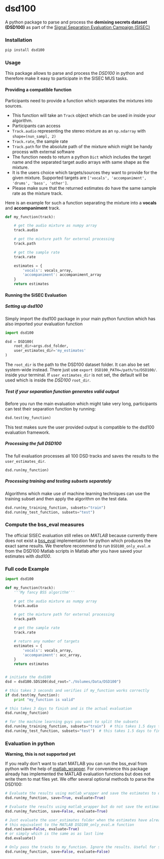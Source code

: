 # dsd100

A python package to parse and process the __demixing secrets dataset (DSD100)__ as part of the [Signal Separation Evaluation Campaign (SISEC)](https://sisec.inria.fr/)

### Installation

```bash
pip install dsd100
```

### Usage

This package allows to parse and process the _DSD100_ in python and therefore make it easy to participate in the SISEC MUS tasks.

#### Providing a compatible function

 Participants need to provide a function which separates the mixtures into sources.

- This function will take an ```Track``` object which can be used in inside your algorithm.
- Participants can access
 - ```Track.audio``` representing the stereo mixture as an ```np.ndarray``` with ```shape=(nun_sampl, 2)```
 - ```Track.rate```, the sample rate
 - ```Track.path``` for the absolute path of the mixture which might be handy process with external software
- The function needs to return a python ```Dict``` which includes the target name and the separated target audio arrays with same shape as the mixture.
- It is the users choice which targets/sources they want to provide for the given mixture. Supported targets are ```['vocals', 'accompaniment', 'drums', 'bass', 'other']```.
- Please make sure that the returned estimates do have the same sample rate as the mixture track.

Here is an example for such a function separating the mixture into a __vocals__ and __accompaniment__ track.

```python
def my_function(track):

    # get the audio mixture as numpy array
    track.audio

    # get the mixture path for external processing
    track.path

    # get the sample rate
    track.rate

    estimates = {
        'vocals': vocals_array,
        'accompaniment': accompaniment_array
    }
    return estimates
```

#### Running the SiSEC Evaluation

##### Setting up dsd100

Simply import the dsd100 package in your main python function which has also imported your evaluation function
```python
import dsd100

dsd = DSD100(
    root_dir=args.dsd_folder,
    user_estimates_dir='my_estimates'
)
```

The ```root_dir``` is the path to the DSD100 dataset folder. It can also be set system-wide instead. There just use  ```export DSD100_PATH=/path/to/DSD100/```. inside your terminal. If ```user_estimates_dir``` is not set, the default will be used which is inside the _DSD100_ ```root_dir```.

##### Test if your separation function generates valid output

Before you run the main evaluation which might take very long, participants can test their separation function by running:
```python
dsd.test(my_function)
```
This test makes sure the user provided output is compatible to the dsd100 evaluation framework.

##### Processing the full DSD100

The full evaluation processes all 100 DSD tracks and saves the results to the ```user_estimates_dir```.

```python
dsd.run(my_function)
```

##### Processing training and testing subsets separately

Algorithms which make use of machine learning techniques can use the training subset and then apply the algorithm on the test data.

```python
dsd.run(my_training_function, subsets="train")
dsd.run(my_test_function, subsets="test")
```

### Compute the bss_eval measures

The official SISEC evaluation still relies on _MATLAB_ because currently there does not exist a [bss_eval](http://bass-db.gforge.inria.fr/bss_eval/) implementation for python which produces the exact same results.
We therefore recommend to run ```DSD100_only_eval.m``` from the DSD100 Matlab scripts in Matlab after you have saved your estimates with _dsd100_.

### Full code Example

```python
import dsd100

def my_function(track):
    '''My fancy BSS algorithm'''

    # get the audio mixture as numpy array
    track.audio

    # get the mixture path for external processing
    track.path

    # get the sample rate
    track.rate

    # return any number of targets
    estimates = {
        'vocals': vocals_array,
        'accompaniment': acc_array,
    }
    return estimates


# initiate the dsd100
dsd = dsd100.SDS100(dsd_root="./Volumes/Data/DSD100")

# this takes 3 seconds and verifies if my_function works correctly
if dsd.test(my_function):
    print "my_function is valid"

# this takes 3 days to finish and is the actual evaluation
dsd.run(my_function)

# for the machine learning guys you want to split the subsets
dsd.run(my_training_function, subsets="train")  # this takes 1.5 days to finish
dsd.run(my_test_function, subsets="test")  # this takes 1.5 days to finish

```

### Evaluation in python

__Warning, this is not supported yet__

If you really don't want to start MATLAB you can run the bss_eval from python with the help of [matlab_wrapper](https://github.com/mrkrd/matlab_wrapper). For convenience this package already has implemented the MATLAB evaluation functions but does not write them to mat files yet. We offer several optional methods to parse the DSD100:

```python
# Evaluate the results using matlab_wrapper and save the estimates to disk
dsd.run(my_function, save=True, evaluate=True)

# Evaluate the results using matlab_wrapper but do not save the estimates to disk
dsd.run(my_function, save=False, evaluate=True)

# Just evaluate the user_estimates folder when the estimates have already been saved to disk
# this equivalent to the MATLAB DSD100_only_eval.m function
dsd.run(save=False, evaluate=True)
# or simply which is the same as as last line
dsd.evaluate()

# Only pass the tracks to my_function. Ignore the results. Useful for statistics
dsd.run(my_function, save=False, evaluate=False)
```
